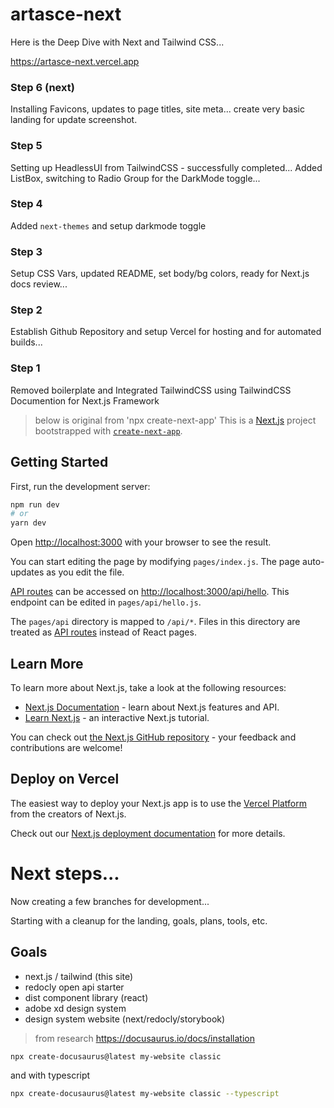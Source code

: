 # artasce-next

Here is the Deep Dive with Next and Tailwind CSS...

https://artasce-next.vercel.app

### Step 6 (next)
Installing Favicons, updates to page titles, site meta... create very basic landing for update screenshot.

### Step 5
Setting up HeadlessUI from TailwindCSS - successfully completed... Added ListBox, switching to Radio Group for the DarkMode toggle...

### Step 4
Added `next-themes` and setup darkmode toggle

### Step 3
Setup CSS Vars, updated README, set body/bg colors, ready for Next.js docs review...

### Step 2 
Establish Github Repository and setup Vercel for hosting and for automated builds...

### Step 1
Removed boilerplate and Integrated TailwindCSS using TailwindCSS Documention for Next.js Framework


> below is original from 'npx create-next-app'
This is a [Next.js](https://nextjs.org/) project bootstrapped with [`create-next-app`](https://github.com/vercel/next.js/tree/canary/packages/create-next-app).

## Getting Started

First, run the development server:

```bash
npm run dev
# or
yarn dev
```

Open [http://localhost:3000](http://localhost:3000) with your browser to see the result.

You can start editing the page by modifying `pages/index.js`. The page auto-updates as you edit the file.

[API routes](https://nextjs.org/docs/api-routes/introduction) can be accessed on [http://localhost:3000/api/hello](http://localhost:3000/api/hello). This endpoint can be edited in `pages/api/hello.js`.

The `pages/api` directory is mapped to `/api/*`. Files in this directory are treated as [API routes](https://nextjs.org/docs/api-routes/introduction) instead of React pages.

## Learn More

To learn more about Next.js, take a look at the following resources:

- [Next.js Documentation](https://nextjs.org/docs) - learn about Next.js features and API.
- [Learn Next.js](https://nextjs.org/learn) - an interactive Next.js tutorial.

You can check out [the Next.js GitHub repository](https://github.com/vercel/next.js/) - your feedback and contributions are welcome!

## Deploy on Vercel

The easiest way to deploy your Next.js app is to use the [Vercel Platform](https://vercel.com/new?utm_medium=default-template&filter=next.js&utm_source=create-next-app&utm_campaign=create-next-app-readme) from the creators of Next.js.

Check out our [Next.js deployment documentation](https://nextjs.org/docs/deployment) for more details.


# Next steps...

Now creating a few branches for development...

Starting with a cleanup for the landing, goals, plans, tools, etc.

## Goals

-   next.js / tailwind (this site)
-   redocly open api starter
-   dist component library (react)
-   adobe xd design system
-   design system website (next/redocly/storybook)

> from research
https://docusaurus.io/docs/installation

```bash
npx create-docusaurus@latest my-website classic
```
and with typescript
```bash
npx create-docusaurus@latest my-website classic --typescript
```







